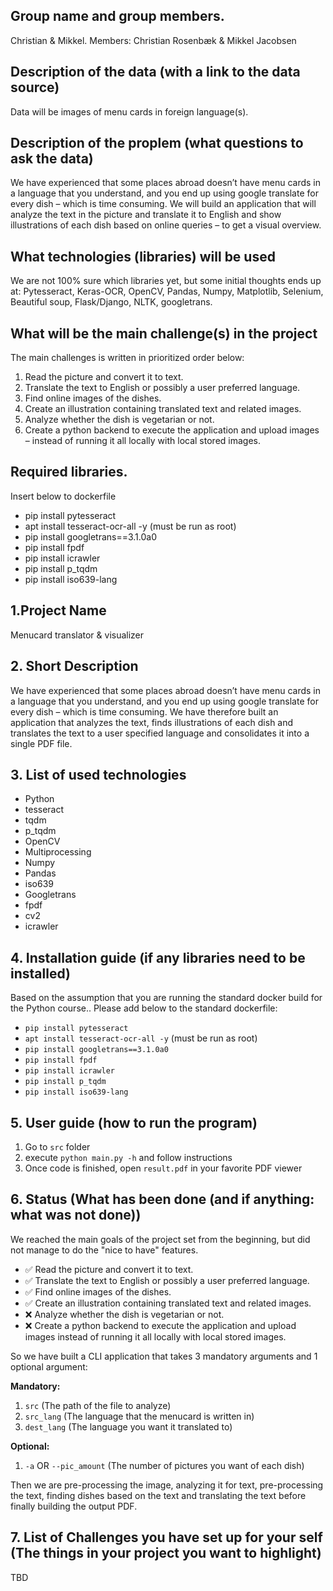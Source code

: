 ## Group name and group members.

Christian & Mikkel. Members: Christian Rosenbæk & Mikkel Jacobsen

## Description of the data (with a link to the data source)

Data will be images of menu cards in foreign language(s).

## Description of the proplem (what questions to ask the data)

We have experienced that some places abroad doesn’t have menu cards in a language that you understand, and you end up using google translate for every dish – which is time consuming.
We will build an application that will analyze the text in the picture and translate it to English and show illustrations of each dish based on online queries – to get a visual overview.

## What technologies (libraries) will be used

We are not 100% sure which libraries yet, but some initial thoughts ends up at:
Pytesseract, Keras-OCR, OpenCV, Pandas, Numpy, Matplotlib, Selenium, Beautiful soup, Flask/Django, NLTK, googletrans.

## What will be the main challenge(s) in the project

The main challenges is written in prioritized order below:

1. Read the picture and convert it to text.
2. Translate the text to English or possibly a user preferred language.
3. Find online images of the dishes.
4. Create an illustration containing translated text and related images.
5. Analyze whether the dish is vegetarian or not.
6. Create a python backend to execute the application and upload images – instead of running it all locally with local stored images.

## Required libraries.

Insert below to dockerfile

- pip install pytesseract
- apt install tesseract-ocr-all -y (must be run as root)
- pip install googletrans==3.1.0a0
- pip install fpdf
- pip install icrawler
- pip install p_tqdm
- pip install iso639-lang


## 1.Project Name
Menucard translator & visualizer
## 2. Short Description
We have experienced that some places abroad doesn’t have menu cards in a language that you understand, and you end up using google translate for every dish – which is time consuming.
We have therefore built an application that analyzes the text, finds illustrations of each dish and translates the text to a user specified language and consolidates it into a single PDF file.
## 3. List of used technologies
* Python
* tesseract
* tqdm
* p_tqdm
* OpenCV
* Multiprocessing
* Numpy
* Pandas
* iso639
* Googletrans
* fpdf
* cv2
* icrawler
## 4. Installation guide (if any libraries need to be installed)
Based on the assumption that you are running the standard docker build for the Python course..
Please add below to the standard dockerfile:
* `pip install pytesseract`
* `apt install tesseract-ocr-all -y` (must be run as root)
* `pip install googletrans==3.1.0a0`
* `pip install fpdf`
* `pip install icrawler`
* `pip install p_tqdm`
* `pip install iso639-lang`
## 5. User guide (how to run the program)
 1. Go to `src` folder
 2. execute `python main.py -h` and follow instructions
3. Once code is finished, open `result.pdf` in your favorite PDF viewer
## 6. Status (What has been done (and if anything: what was not done))
 We reached the main goals of the project set from the beginning, but did not manage to do the "nice to have" features.

 - :white_check_mark: Read the picture and convert it to text.
 - :white_check_mark: Translate the text to English or possibly a user preferred language.
 - :white_check_mark: Find online images of the dishes.
 - :white_check_mark: Create an illustration containing translated text and related images.
 - :x: Analyze whether the dish is vegetarian or not.
 - :x: Create a python backend to execute the application and upload images instead of running it all locally with local stored images.

 So we have built a CLI application that takes 3 mandatory arguments and 1 optional argument:

 **Mandatory:**
  1. `src` (The path of the file to analyze)
  2. `src_lang` (The language that the menucard is written in)
  3. `dest_lang` (The language you want it translated to)

 **Optional:**
  1. `-a` OR `--pic_amount` (The number of pictures you want of each dish)

Then we are pre-processing the image, analyzing it for text, pre-processing the text, finding dishes based on the text and translating the text before finally building the output PDF.


## 7. List of Challenges you have set up for your self (The things in your project you want to highlight)

TBD


